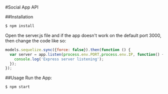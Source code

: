 #Social App API 

##Installation
```bash
$ npm install
```
Open the server.js file and if the app doesn't work on the default port 3000, then change the code like so:
```js
models.sequelize.sync({force: false}).then(function () {
  var server = app.listen(process.env.PORT,process.env.IP, function() {
    console.log('Express server listening');
  });
});
```

##Usage
Run the App:
```bash
$ npm start
```
